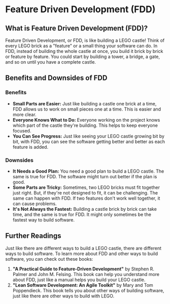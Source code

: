 # Feature Driven Development (FDD)

## What is Feature Driven Development (FDD)?

Feature Driven Development, or FDD, is like building a LEGO castle! Think of every LEGO brick as a "feature" or a small thing your software can do. In FDD, instead of building the whole castle at once, you build it brick by brick or feature by feature. You could start by building a tower, a bridge, a gate, and so on until you have a complete castle.

## Benefits and Downsides of FDD

### Benefits

- **Small Parts are Easier:** Just like building a castle one brick at a time, FDD allows us to work on small pieces one at a time. This is easier and more clear.
- **Everyone Knows What to Do:** Everyone working on the project knows which part of the castle they're building. This helps to keep everyone focused.
- **You Can See Progress:** Just like seeing your LEGO castle growing bit by bit, with FDD, you can see the software getting better and better as each feature is added.

### Downsides

- **It Needs a Good Plan:** You need a good plan to build a LEGO castle. The same is true for FDD. The software might turn out better if the plan is good.
- **Some Parts are Tricky:** Sometimes, two LEGO bricks must fit together just right. But, if they're not designed to fit, it can be challenging. The same can happen with FDD. If two features don't work well together, it can cause problems.
- **It's Not Always the Fastest:** Building a castle brick by brick can take time, and the same is true for FDD. It might only sometimes be the fastest way to build software.

## Further Readings

Just like there are different ways to build a LEGO castle, there are different ways to build software. To learn more about FDD and other ways to build software, you can check out these books:

1. **"A Practical Guide to Feature-Driven Development"** by Stephen R. Palmer and John M. Felsing. This book can help you understand more about FDD, just like a manual helps you build your LEGO castle.
2. **"Lean Software Development: An Agile Toolkit"** by Mary and Tom Poppendieck. This book tells you about other ways of building software, just like there are other ways to build with LEGO.
